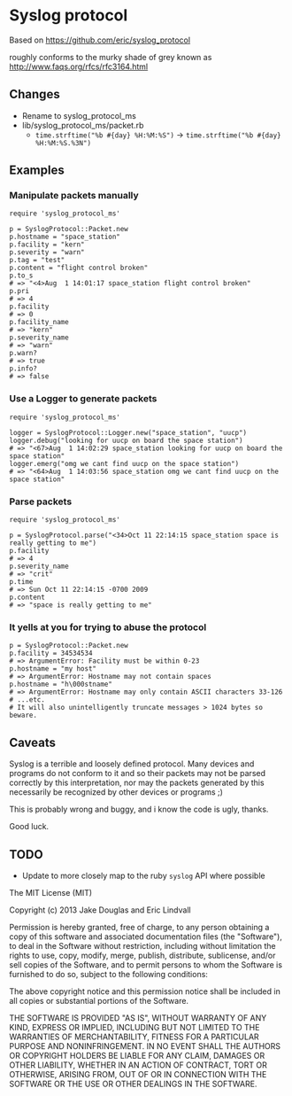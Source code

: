 # Syslog protocol

Based on https://github.com/eric/syslog_protocol

roughly conforms to the murky shade of grey known as http://www.faqs.org/rfcs/rfc3164.html

## Changes

- Rename to syslog_protocol_ms
- lib/syslog_protocol_ms/packet.rb
  - `time.strftime("%b #{day} %H:%M:%S")` -> `time.strftime("%b #{day} %H:%M:%S.%3N")`


## Examples

### Manipulate packets manually

    require 'syslog_protocol_ms'

    p = SyslogProtocol::Packet.new
    p.hostname = "space_station"
    p.facility = "kern"
    p.severity = "warn"
    p.tag = "test"
    p.content = "flight control broken"
    p.to_s
    # => "<4>Aug  1 14:01:17 space_station flight control broken"
    p.pri
    # => 4
    p.facility
    # => 0
    p.facility_name
    # => "kern"
    p.severity_name
    # => "warn"
    p.warn?
    # => true
    p.info?
    # => false


### Use a Logger to generate packets

    require 'syslog_protocol_ms'

    logger = SyslogProtocol::Logger.new("space_station", "uucp")
    logger.debug("looking for uucp on board the space station")
    # => "<67>Aug  1 14:02:29 space_station looking for uucp on board the space station"
    logger.emerg("omg we cant find uucp on the space station")
    # => "<64>Aug  1 14:03:56 space_station omg we cant find uucp on the space station"


### Parse packets

    require 'syslog_protocol_ms'

    p = SyslogProtocol.parse("<34>Oct 11 22:14:15 space_station space is really getting to me")
    p.facility
    # => 4
    p.severity_name
    # => "crit"
    p.time
    # => Sun Oct 11 22:14:15 -0700 2009
    p.content
    # => "space is really getting to me"


### It yells at you for trying to abuse the protocol

    p = SyslogProtocol::Packet.new
    p.facility = 34534534
    # => ArgumentError: Facility must be within 0-23
    p.hostname = "my host"
    # => ArgumentError: Hostname may not contain spaces
    p.hostname = "h\000stname"
    # => ArgumentError: Hostname may only contain ASCII characters 33-126
    # ...etc.
    # It will also unintelligently truncate messages > 1024 bytes so beware.


## Caveats

Syslog is a terrible and loosely defined protocol. Many devices and programs do not
conform to it and so their packets may not be parsed correctly by this interpretation,
nor may the packets generated by this necessarily be recognized by other devices or programs ;)

This is probably wrong and buggy, and i know the code is ugly, thanks.

Good luck.

## TODO

* Update to more closely map to the ruby `syslog` API where possible

The MIT License (MIT)

Copyright (c) 2013 Jake Douglas and Eric Lindvall

Permission is hereby granted, free of charge, to any person obtaining a copy
of this software and associated documentation files (the "Software"), to deal
in the Software without restriction, including without limitation the rights
to use, copy, modify, merge, publish, distribute, sublicense, and/or sell
copies of the Software, and to permit persons to whom the Software is
furnished to do so, subject to the following conditions:

The above copyright notice and this permission notice shall be included in
all copies or substantial portions of the Software.

THE SOFTWARE IS PROVIDED "AS IS", WITHOUT WARRANTY OF ANY KIND, EXPRESS OR
IMPLIED, INCLUDING BUT NOT LIMITED TO THE WARRANTIES OF MERCHANTABILITY,
FITNESS FOR A PARTICULAR PURPOSE AND NONINFRINGEMENT. IN NO EVENT SHALL THE
AUTHORS OR COPYRIGHT HOLDERS BE LIABLE FOR ANY CLAIM, DAMAGES OR OTHER
LIABILITY, WHETHER IN AN ACTION OF CONTRACT, TORT OR OTHERWISE, ARISING FROM,
OUT OF OR IN CONNECTION WITH THE SOFTWARE OR THE USE OR OTHER DEALINGS IN
THE SOFTWARE.
